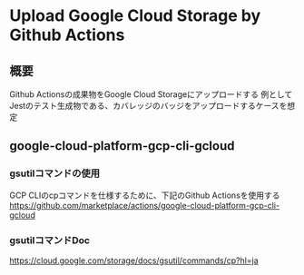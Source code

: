 # Upload Google Cloud Storage by Github Actions
## 概要
Github Actionsの成果物をGoogle Cloud Storageにアップロードする
例としてJestのテスト生成物である、カバレッジのバッジをアップロードするケースを想定

## google-cloud-platform-gcp-cli-gcloud
### gsutilコマンドの使用
GCP CLIのcpコマンドを仕様するために、下記のGithub Actionsを使用する
https://github.com/marketplace/actions/google-cloud-platform-gcp-cli-gcloud

### gsutilコマンドDoc
https://cloud.google.com/storage/docs/gsutil/commands/cp?hl=ja
